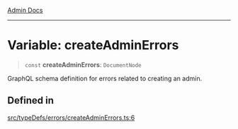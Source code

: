 [Admin Docs](/)

***

# Variable: createAdminErrors

> `const` **createAdminErrors**: `DocumentNode`

GraphQL schema definition for errors related to creating an admin.

## Defined in

[src/typeDefs/errors/createAdminErrors.ts:6](https://github.com/Suyash878/talawa-api/blob/cfd688207611ba245c99edd8dbaccb2cdbf6a043/src/typeDefs/errors/createAdminErrors.ts#L6)
